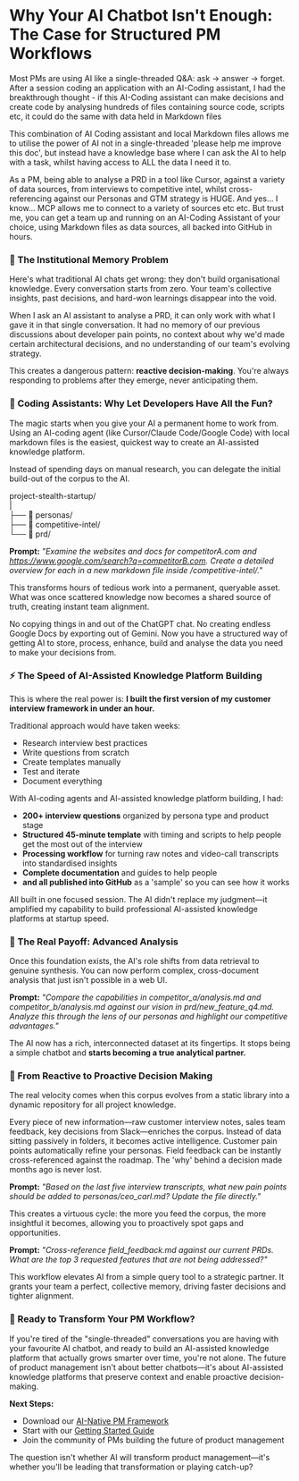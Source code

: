 # **Why Your AI Chatbot Isn't Enough: The Case for Structured PM Workflows**

Most PMs are using AI like a single-threaded Q&A: ask → answer → forget.  After a session coding an application with an AI-Coding assistant, I had the breakthrough thought - if this AI-Coding assistant can make decisions and create code by analysing hundreds of files containing source code, scripts etc, it could do the same with data held in Markdown files

This combination of AI Coding assistant and local Markdown files allows me to utilise the power of AI not in a single-threaded 'please help me improve this doc', but instead have a knowledge base where I can ask the AI to help with a task, whilst having access to ALL the data I need it to.

As a PM, being able to analyse a PRD in a tool like Cursor, against a variety of data sources, from interviews to competitive intel, whilst cross-referencing against our Personas and GTM strategy is HUGE.  And yes... I know... MCP allows me to connect to a variety of sources etc etc. But trust me, you can get a team up and running on an AI-Coding Assistant of your choice, using Markdown files as data sources, all backed into GitHub in hours.

### **🧠 The Institutional Memory Problem**

Here's what traditional AI chats get wrong: they don't build organisational knowledge. Every conversation starts from zero. Your team's collective insights, past decisions, and hard-won learnings disappear into the void.

When I ask an AI assistant to analyse a PRD, it can only work with what I gave it in that single conversation. It had no memory of our previous discussions about developer pain points, no context about why we'd made certain architectural decisions, and no understanding of our team's evolving strategy.

This creates a dangerous pattern: **reactive decision-making**. You're always responding to problems after they emerge, never anticipating them.

### **🤖 Coding Assistants: Why Let Developers Have All the Fun?**

The magic starts when you give your AI a permanent home to work from. Using an AI-coding agent (like Cursor/Claude Code/Google Code) with local markdown files is the easiest, quickest way to create an AI-assisted knowledge platform.

Instead of spending days on manual research, you can delegate the initial build-out of the corpus to the AI.

project-stealth-startup/  
|  
├── 📂 personas/  
├── 📂 competitive-intel/  
└── 📂 prd/

**Prompt:** *"Examine the websites and docs for competitorA.com and https://www.google.com/search?q=competitorB.com. Create a detailed overview for each in a new markdown file inside /competitive-intel/."*

This transforms hours of tedious work into a permanent, queryable asset. What was once scattered knowledge now becomes a shared source of truth, creating instant team alignment.

No copying things in and out of the ChatGPT chat. No creating endless Google Docs by exporting out of Gemini.  Now you have a structured way of getting AI to store, process, enhance, build and analyse the data you need to make your decisions from.

### **⚡ The Speed of AI-Assisted Knowledge Platform Building**

This is where the real power is: **I built the first version of my customer interview framework in under an hour.**

Traditional approach would have taken weeks:
- Research interview best practices
- Write questions from scratch  
- Create templates manually
- Test and iterate
- Document everything

With AI-coding agents and AI-assisted knowledge platform building, I had:
- **200+ interview questions** organized by persona type and product stage
- **Structured 45-minute template** with timing and scripts to help people get the most out of the interview
- **Processing workflow** for turning raw notes and video-call transcripts into standardised insights
- **Complete documentation** and guides to help people
- **and all published into GitHub** as a 'sample' so you can see how it works

All built in one focused session. The AI didn't replace my judgment—it amplified my capability to build professional AI-assisted knowledge platforms at startup speed.

### **🧠 The Real Payoff: Advanced Analysis**

Once this foundation exists, the AI's role shifts from data retrieval to genuine synthesis. You can now perform complex, cross-document analysis that just isn't possible in a web UI.

**Prompt:** *"Compare the capabilities in competitor\_a/analysis.md and competitor\_b/analysis.md against our vision in prd/new\_feature\_q4.md. Analyze this through the lens of our personas and highlight our competitive advantages."*

The AI now has a rich, interconnected dataset at its fingertips. It stops being a simple chatbot and **starts becoming a true analytical partner.**

### **🚀 From Reactive to Proactive Decision Making**

The real velocity comes when this corpus evolves from a static library into a dynamic repository for all project knowledge.

Every piece of new information—raw customer interview notes, sales team feedback, key decisions from Slack—enriches the corpus. Instead of data sitting passively in folders, it becomes active intelligence. Customer pain points automatically refine your personas. Field feedback can be instantly cross-referenced against the roadmap. The 'why' behind a decision made months ago is never lost.

**Prompt:** *"Based on the last five interview transcripts, what new pain points should be added to personas/ceo\_carl.md? Update the file directly."*

This creates a virtuous cycle: the more you feed the corpus, the more insightful it becomes, allowing you to proactively spot gaps and opportunities.

**Prompt:** *"Cross-reference field\_feedback.md against our current PRDs. What are the top 3 requested features that are not being addressed?"*

This workflow elevates AI from a simple query tool to a strategic partner. It grants your team a perfect, collective memory, driving faster decisions and tighter alignment.

### **🎯 Ready to Transform Your PM Workflow?**

If you're tired of the "single-threaded" conversations you are having with your favourite AI chatbot, and ready to build an AI-assisted knowledge platform that actually grows smarter over time, you're not alone. The future of product management isn't about better chatbots—it's about AI-assisted knowledge platforms that preserve context and enable proactive decision-making.

**Next Steps:**
- Download our [AI-Native PM Framework](https://github.com/otherjamesbrown/ai-native-pm-framework) 
- Start with our [Getting Started Guide](workflows/getting-started.md)
- Join the community of PMs building the future of product management

The question isn't whether AI will transform product management—it's whether you'll be leading that transformation or playing catch-up?

